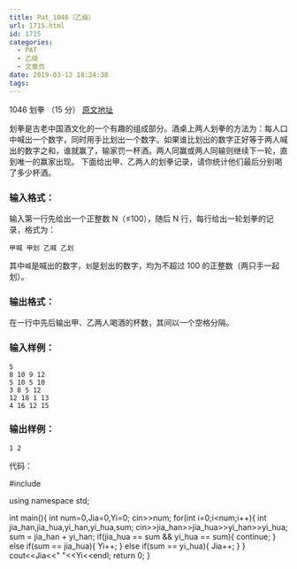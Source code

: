 ```yaml
---
title: Pat_1046（乙级）
url: 1715.html
id: 1715
categories:
  - PAT
  - 乙级
  - 文章页
date: 2019-03-12 18:24:38
tags:
---
```


1046 划拳 （15 分） [原文地址](https://pintia.cn/problem-sets/994805260223102976/problems/994805277847568384)

划拳是古老中国酒文化的一个有趣的组成部分。酒桌上两人划拳的方法为：每人口中喊出一个数字，同时用手比划出一个数字。如果谁比划出的数字正好等于两人喊出的数字之和，谁就赢了，输家罚一杯酒。两人同赢或两人同输则继续下一轮，直到唯一的赢家出现。 下面给出甲、乙两人的划拳记录，请你统计他们最后分别喝了多少杯酒。

### 输入格式：

输入第一行先给出一个正整数 N（≤100），随后 N 行，每行给出一轮划拳的记录，格式为：

    甲喊 甲划 乙喊 乙划
    

其中`喊`是喊出的数字，`划`是划出的数字，均为不超过 100 的正整数（两只手一起划）。

### 输出格式：

在一行中先后输出甲、乙两人喝酒的杯数，其间以一个空格分隔。

### 输入样例：

    5
    8 10 9 12
    5 10 5 10
    3 8 5 12
    12 18 1 13
    4 16 12 15
    

### 输出样例：

    1 2

代码：

#include<iostream>

using namespace std;

int main(){
    int num=0,Jia=0,Yi=0;
    cin>>num;
    for(int i=0;i<num;i++){
        int jia\_han,jia\_hua,yi\_han,yi\_hua,sum;
        cin>>jia\_han>>jia\_hua>>yi\_han>>yi\_hua;
        sum = jia\_han + yi\_han;
        if(jia\_hua == sum && yi\_hua == sum){
            continue;
        }
        else if(sum == jia_hua){
            Yi++;
        }
        else if(sum == yi_hua){
            Jia++;
        }
    }
    cout<<Jia<<" "<<Yi<<endl;
    return 0;
}
